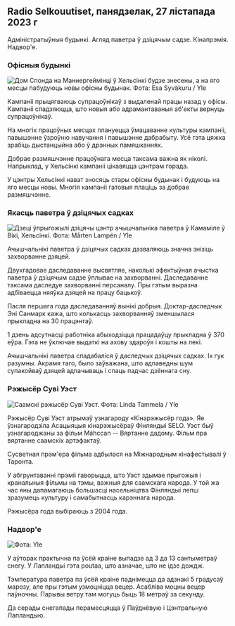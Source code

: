 Radio Selkouutiset, панядзелак, 27 лістапада 2023 г
------------------------------------------------

Адміністратыўныя будынкі. Агляд паветра ў дзіцячым садзе. Кінапрэмія. Надвор'е.

### Офісныя будынкі

![Дом Спонда на Маннергеймінці ў Хельсінкі будзе знесены, а на яго месцы пабудуюць новы офісны будынак. Фота: Esa Syväkuru / Yle](https://images.cdn.yle.fi/image/upload/c_crop,h_3270,w_5814,x_0,y_404/ar_1.777777777777777,c_fill,g_faces,h_675,w_1200/dpr_1.0/q_auto:eco/f_auto/fl_lossy/v1700118894/39-12013716555c1029fb19)

Кампаніі прыцягваюць супрацоўнікаў з выдаленай працы назад у офісы. Кампаніі спадзяюцца, што новыя або адрамантаваныя аб'екты вернуць супрацоўнікаў.

На многіх працоўных месцах плануецца ўмацаванне культуры кампаніі, павышэнне ўзроўню навучання і павышэнне дабрабыту. Усё гэта цяжка зрабіць дыстанцыйна або ў дрэнных памяшканнях.

Добрае размяшчэнне працоўнага месца таксама важна як ніколі. Напрыклад, у Хельсінкі кампаніі цікавяцца цэнтрам горада.

У цэнтры Хельсінкі нават зносяць стары офісны будынак і будуюць на яго месцы новы. Многія кампаніі гатовыя плаціць за добрае размяшчэнне.

### Якасць паветра ў дзіцячых садках

![Дзеці ўпрыгожылі дзіцячы цэнтр ачышчальніка паветра ў Камаміле ў Вікі, Хельсінкі. Фота: Mårten Lampén / Yle](https://images.cdn.yle.fi/image/upload/c_crop,h_2250,w_4000,x_0,y_334/ar_1.7777777777777777,c_fill,g_faces,h_675,w_1200/dpr_1.0/q_auto:eco/f_auto/fl_lossy/v1695638511/39-117653165115d5600150)

Ачышчальнікі паветра ў дзіцячых садках дазваляюць значна знізіць захворванне дзяцей.

Двухгадовае даследаванне высвятляе, наколькі эфектыўная ачыстка паветра ў дзіцячым садзе ўплывае на захворванні. Даследаванне таксама даследуе захворванні персаналу. Пры гэтым выразна адбіваецца няяўка дзяцей на працу бацькоў.

Пасля першага года даследаванняў вынікі добрыя. Доктар-даследчык Эні Санмарк кажа, што колькасць захворванняў зменшылася прыкладна на 30 працэнтаў.

1 дзень адсутнасці работніка абыходзіцца працадаўцу прыкладна ў 370 еўра. Гэта не ўключае выдаткі на ахову здароўя і кошты на лекі.

Ачышчальнікі паветра спадабаліся ў даследчых дзіцячых садках. Іх гук разумны. Акрамя таго, было заўважана, што адпаведны шум супакойваў дзяцей адпачываць і спаць падчас дзённага сну.

### Рэжысёр Суві Уэст

![Саамскі рэжысёр Суві Уэст. Фота: Linda Tammela / Yle](https://images.cdn.yle.fi/image/upload/c_crop,h_2268,w_4032,x_0,y_120/ar_1.7777777777777777,c_fill,g_faces,h_675,w_1200/dpr_1.0/q_auto:eco/f_auto/fl_lossy/v1613476645/39-774637602bb23ea1c4a)

Рэжысёр Суві Уэст атрымаў узнагароду «Кінарэжысёр года». Яе ўзнагародзіла Асацыяцыя кінарэжысёраў Фінляндыі SELO. Уэст быў узнагароджаны за фільм Máhccan -- Вяртанне дадому. Фільм пра вяртанне саамскіх артэфактаў.

Сусветная прэм'ера фільма адбылася на Міжнародным кінафестывалі ў Таронта.

У абгрунтаванні прэміі гаворыцца, што Уэст здымае прыгожыя і кранальныя фільмы на тэмы, важныя для саамскага народа. У той жа час яны дапамагаюць большасці насельніцтва Фінляндыі лепш зразумець культуру і самабытнасць карэннага народа.

Рэжысёра года выбіраюць з 2004 года.

### Надвор'е

![ Фота: Yle](https://images.cdn.yle.fi/image/upload/c_crop,h_1080,w_1919,x_0,y_0/ar_1.7777777777777777,c_fill,g_faces,h_675,w_1200/dpr_1.0/q_auto:eco/f_auto/fl_lossy/v1701100995/39-12073206564bd79da68c)

У аўторак практычна па ўсёй краіне выпадзе ад 3 да 13 сантыметраў снегу. У Лапландыі гэта poutaa, што азначае, што не ідзе дождж.

Тэмпература паветра па ўсёй краіне паднімецца да адзнакі 5 градусаў марозу, але пры гэтым узмоцніцца вецер. Асабліва моцны вецер паўночны. Парывы ветру там могуць быць 18 метраў за секунду.

Да серады снегапады перамесцяцца ў Паўднёвую і Цэнтральную Лапландыю.